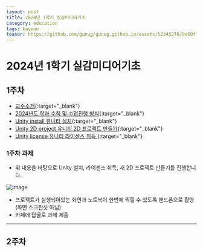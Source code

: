 ```yaml
---
layout: post
title: 2024년 1학기 실감미디어기초
category: education
tags: kaywon
teaser: https://github.com/gunug/gunug.github.io/assets/52345276/9e60f7a8-2da2-4f02-a054-ab7049773aa3
---
```


# 2024년 1학기 실감미디어기초

## 1주차
* [교수소개](/education/2024/03/02/introduction.html){:target="_blank"}
* [2024년도 학과 수칙 및 수업진행 방식](/subpage/2024/03/03/education-rule.html){:target="_blank"}
* [Unity install 유니티 설치](/unity3d/2024/03/03/unity_install.html){:target="_blank"}
* [Unity 2D project 유니티 2D 프로젝트 만들기](/unity3d/2024/03/03/unity_2d_project.html){:target="_blank"}
* [Unity license 유니티 라이센스 취득 ](/unity3d/2024/03/03/unity_license.html){:target="_blank"}

### 1주차 과제
* 위 내용을 바탕으로 Unity 설치, 라이센스 취득, 새 2D 프로젝트 만들기를 진행합니다.
  
![image](https://github.com/gunug/gunug.github.io/assets/52345276/a607b1c3-8386-42be-85ab-44d8a84414b4)

* 프로젝트가 실행되어있는 화면과 노트북이 한번에 찍힐 수 있도록 핸드폰으로 촬영 (화면 스크린샷 아님)
* 카페에 답글로 과제 제출
---

## 2주차
